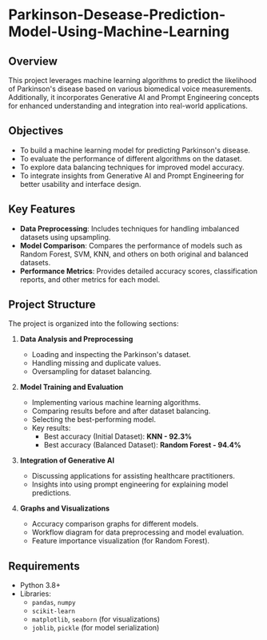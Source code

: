 # Parkinson-Desease-Prediction-Model-Using-Machine-Learning


## Overview
This project leverages machine learning algorithms to predict the likelihood of Parkinson's disease based on various biomedical voice measurements. Additionally, it incorporates Generative AI and Prompt Engineering concepts for enhanced understanding and integration into real-world applications.

## Objectives
- To build a machine learning model for predicting Parkinson's disease.
- To evaluate the performance of different algorithms on the dataset.
- To explore data balancing techniques for improved model accuracy.
- To integrate insights from Generative AI and Prompt Engineering for better usability and interface design.

## Key Features
- **Data Preprocessing**: Includes techniques for handling imbalanced datasets using upsampling.
- **Model Comparison**: Compares the performance of models such as Random Forest, SVM, KNN, and others on both original and balanced datasets.
- **Performance Metrics**: Provides detailed accuracy scores, classification reports, and other metrics for each model.

## Project Structure
The project is organized into the following sections:

1. **Data Analysis and Preprocessing**  
   - Loading and inspecting the Parkinson's dataset.  
   - Handling missing and duplicate values.  
   - Oversampling for dataset balancing.

2. **Model Training and Evaluation**  
   - Implementing various machine learning algorithms.  
   - Comparing results before and after dataset balancing.  
   - Selecting the best-performing model.  
   - Key results:  
     - Best accuracy (Initial Dataset): **KNN - 92.3%**  
     - Best accuracy (Balanced Dataset): **Random Forest - 94.4%**

3. **Integration of Generative AI**  
   - Discussing applications for assisting healthcare practitioners.  
   - Insights into using prompt engineering for explaining model predictions.

4. **Graphs and Visualizations**  
   - Accuracy comparison graphs for different models.  
   - Workflow diagram for data preprocessing and model evaluation.  
   - Feature importance visualization (for Random Forest).

## Requirements
- Python 3.8+
- Libraries:  
  - `pandas`, `numpy`  
  - `scikit-learn`  
  - `matplotlib`, `seaborn` (for visualizations)  
  - `joblib`, `pickle` (for model serialization)



